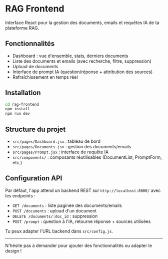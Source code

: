 # RAG Frontend

Interface React pour la gestion des documents, emails et requêtes IA de ta plateforme RAG.

## Fonctionnalités
- Dashboard : vue d'ensemble, stats, derniers documents
- Liste des documents et emails (avec recherche, filtre, suppression)
- Upload de documents
- Interface de prompt IA (question/réponse + attribution des sources)
- Rafraîchissement en temps réel

## Installation

```bash
cd rag-frontend
npm install
npm run dev
```

## Structure du projet
- `src/pages/Dashboard.jsx` : tableau de bord
- `src/pages/Documents.jsx` : gestion des documents/emails
- `src/pages/Prompt.jsx` : interface de requête IA
- `src/components/` : composants réutilisables (DocumentList, PromptForm, etc.)

## Configuration API
Par défaut, l'app attend un backend REST sur `http://localhost:8000/` avec les endpoints :
- `GET /documents` : liste paginée des documents/emails
- `POST /documents` : upload d'un document
- `DELETE /documents/:doc_id` : suppression
- `POST /prompt` : question à l'IA, retourne réponse + sources utilisées

Tu peux adapter l'URL backend dans `src/config.js`.

---

N'hésite pas à demander pour ajouter des fonctionnalités ou adapter le design !
